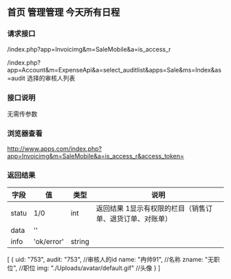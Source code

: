 ## 首页 管理管理 今天所有日程
### **请求接口**
/index.php?app=Invoicimg&m=SaleMobile&a=is_access_r

/index.php?app=Account&m=ExpenseApi&a=select_auditlist&apps=Sale&ms=Index&as=audit 选择的审核人列表

### **接口说明**
无需传参数


### **浏览器查看**
http://www.apps.com/index.php?app=Invoicimg&m=SaleMobile&a=is_access_r&access_token=




### **返回结果**
|字段       |值             |类型    |说明           |
| --------- |--------      |--------|--------       |
|statu      |1/0 | int   |返回结果 1显示有权限的栏目（销售订单、退货订单、对账单）        |
|data       |  ''  |       | |
|info       | 'ok/error' | string |   |


[
{
uid: "753",
audit: "753",       //审核人的id
name: "冉帅91",     //名称
zname: "无职位",    //职位
img: "./Uploads/avatar/default.gif"   //头像
}
]